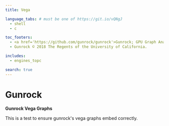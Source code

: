 ```yaml
---
title: Vega

language_tabs: # must be one of https://git.io/vQNgJ
  - shell
  - c

toc_footers:
  - <a href='https://github.com/gunrock/gunrock'>Gunrock; GPU Graph Analytics</a>
  - Gunrock © 2018 The Regents of the University of California.

includes:
  - engines_topc

search: true
---
```


# Gunrock

**Gunrock Vega Graphs**

<aside class="notice">
This is a test to ensure gunrock's vega graphs embed correctly.
</aside>
